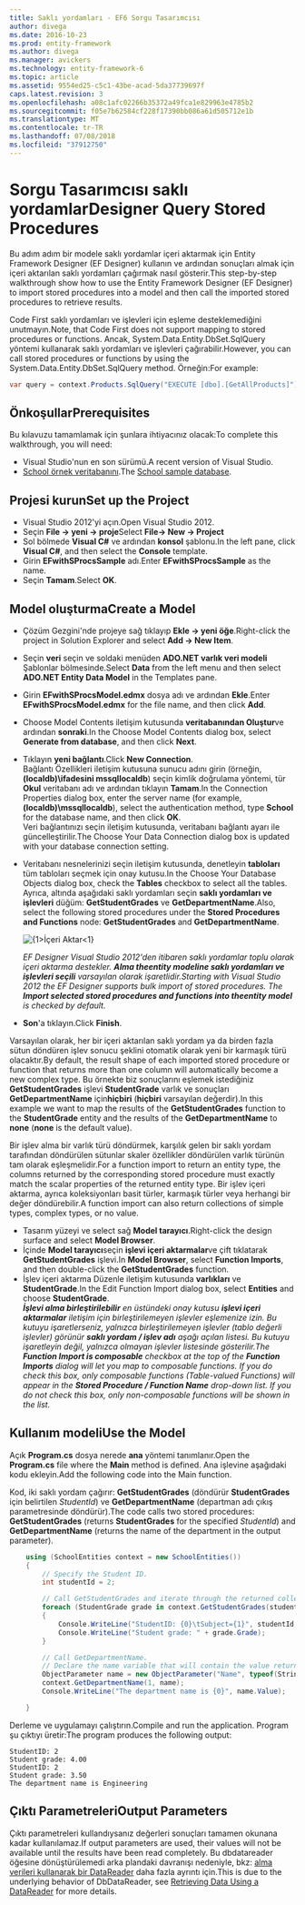```yaml
---
title: Saklı yordamları - EF6 Sorgu Tasarımcısı
author: divega
ms.date: 2016-10-23
ms.prod: entity-framework
ms.author: divega
ms.manager: avickers
ms.technology: entity-framework-6
ms.topic: article
ms.assetid: 9554ed25-c5c1-43be-acad-5da37739697f
caps.latest.revision: 3
ms.openlocfilehash: a08c1afc02266b35372a49fca1e829963e4785b2
ms.sourcegitcommit: f05e7b62584cf228f17390bb086a61d505712e1b
ms.translationtype: MT
ms.contentlocale: tr-TR
ms.lasthandoff: 07/08/2018
ms.locfileid: "37912750"
---
```

# <a name="designer-query-stored-procedures"></a><span data-ttu-id="fd07f-102">Sorgu Tasarımcısı saklı yordamlar</span><span class="sxs-lookup"><span data-stu-id="fd07f-102">Designer Query Stored Procedures</span></span>
<span data-ttu-id="fd07f-103">Bu adım adım bir modele saklı yordamlar içeri aktarmak için Entity Framework Designer (EF Designer) kullanın ve ardından sonuçları almak için içeri aktarılan saklı yordamları çağırmak nasıl gösterir.</span><span class="sxs-lookup"><span data-stu-id="fd07f-103">This step-by-step walkthrough show how to use the Entity Framework Designer (EF Designer) to import stored procedures into a model and then call the imported stored procedures to retrieve results.</span></span> 

<span data-ttu-id="fd07f-104">Code First saklı yordamları ve işlevleri için eşleme desteklemediğini unutmayın.</span><span class="sxs-lookup"><span data-stu-id="fd07f-104">Note, that Code First does not support mapping to stored procedures or functions.</span></span> <span data-ttu-id="fd07f-105">Ancak, System.Data.Entity.DbSet.SqlQuery yöntemi kullanarak saklı yordamları ve işlevleri çağırabilir.</span><span class="sxs-lookup"><span data-stu-id="fd07f-105">However, you can call stored procedures or functions by using the System.Data.Entity.DbSet.SqlQuery method.</span></span> <span data-ttu-id="fd07f-106">Örneğin:</span><span class="sxs-lookup"><span data-stu-id="fd07f-106">For example:</span></span>
``` csharp
var query = context.Products.SqlQuery("EXECUTE [dbo].[GetAllProducts]")`;
```

## <a name="prerequisites"></a><span data-ttu-id="fd07f-107">Önkoşullar</span><span class="sxs-lookup"><span data-stu-id="fd07f-107">Prerequisites</span></span>

<span data-ttu-id="fd07f-108">Bu kılavuzu tamamlamak için şunlara ihtiyacınız olacak:</span><span class="sxs-lookup"><span data-stu-id="fd07f-108">To complete this walkthrough, you will need:</span></span>

- <span data-ttu-id="fd07f-109">Visual Studio'nun en son sürümü.</span><span class="sxs-lookup"><span data-stu-id="fd07f-109">A recent version of Visual Studio.</span></span>
- <span data-ttu-id="fd07f-110">[School örnek veritabanını](~/ef6/resources/school-database.md).</span><span class="sxs-lookup"><span data-stu-id="fd07f-110">The [School sample database](~/ef6/resources/school-database.md).</span></span>

## <a name="set-up-the-project"></a><span data-ttu-id="fd07f-111">Projesi kurun</span><span class="sxs-lookup"><span data-stu-id="fd07f-111">Set up the Project</span></span>

-   <span data-ttu-id="fd07f-112">Visual Studio 2012'yi açın.</span><span class="sxs-lookup"><span data-stu-id="fd07f-112">Open Visual Studio 2012.</span></span>
-   <span data-ttu-id="fd07f-113">Seçin **File -&gt; yeni -&gt; proje**</span><span class="sxs-lookup"><span data-stu-id="fd07f-113">Select **File-&gt; New -&gt; Project**</span></span>
-   <span data-ttu-id="fd07f-114">Sol bölmede **Visual C\#** ve ardından **konsol** şablonu.</span><span class="sxs-lookup"><span data-stu-id="fd07f-114">In the left pane, click **Visual C\#**, and then select the **Console** template.</span></span>
-   <span data-ttu-id="fd07f-115">Girin **EFwithSProcsSample** adı.</span><span class="sxs-lookup"><span data-stu-id="fd07f-115">Enter **EFwithSProcsSample** as the name.</span></span>
-   <span data-ttu-id="fd07f-116">Seçin **Tamam**.</span><span class="sxs-lookup"><span data-stu-id="fd07f-116">Select **OK**.</span></span>

## <a name="create-a-model"></a><span data-ttu-id="fd07f-117">Model oluşturma</span><span class="sxs-lookup"><span data-stu-id="fd07f-117">Create a Model</span></span>

-   <span data-ttu-id="fd07f-118">Çözüm Gezgini'nde projeye sağ tıklayıp **Ekle -&gt; yeni öğe**.</span><span class="sxs-lookup"><span data-stu-id="fd07f-118">Right-click the project in Solution Explorer and select **Add -&gt; New Item**.</span></span>
-   <span data-ttu-id="fd07f-119">Seçin **veri** seçin ve soldaki menüden **ADO.NET varlık veri modeli** Şablonlar bölmesinde.</span><span class="sxs-lookup"><span data-stu-id="fd07f-119">Select **Data** from the left menu and then select **ADO.NET Entity Data Model** in the Templates pane.</span></span>
-   <span data-ttu-id="fd07f-120">Girin **EFwithSProcsModel.edmx** dosya adı ve ardından **Ekle**.</span><span class="sxs-lookup"><span data-stu-id="fd07f-120">Enter **EFwithSProcsModel.edmx** for the file name, and then click **Add**.</span></span>
-   <span data-ttu-id="fd07f-121">Choose Model Contents iletişim kutusunda **veritabanından Oluştur**ve ardından **sonraki**.</span><span class="sxs-lookup"><span data-stu-id="fd07f-121">In the Choose Model Contents dialog box, select **Generate from database**, and then click **Next**.</span></span>
-   <span data-ttu-id="fd07f-122">Tıklayın **yeni bağlantı**.</span><span class="sxs-lookup"><span data-stu-id="fd07f-122">Click **New Connection**.</span></span>  
    <span data-ttu-id="fd07f-123">Bağlantı Özellikleri iletişim kutusuna sunucu adını girin (örneğin, **(localdb)\\ifadesini mssqllocaldb**) seçin kimlik doğrulama yöntemi, tür **Okul** veritabanı adı ve ardından tıklayın **Tamam**.</span><span class="sxs-lookup"><span data-stu-id="fd07f-123">In the Connection Properties dialog box, enter the server name (for example, **(localdb)\\mssqllocaldb**), select the authentication method, type **School** for the database name, and then click **OK**.</span></span>  
    <span data-ttu-id="fd07f-124">Veri bağlantınızı seçin iletişim kutusunda, veritabanı bağlantı ayarı ile güncelleştirilir.</span><span class="sxs-lookup"><span data-stu-id="fd07f-124">The Choose Your Data Connection dialog box is updated with your database connection setting.</span></span>
-   <span data-ttu-id="fd07f-125">Veritabanı nesnelerinizi seçin iletişim kutusunda, denetleyin **tabloları** tüm tabloları seçmek için onay kutusu.</span><span class="sxs-lookup"><span data-stu-id="fd07f-125">In the Choose Your Database Objects dialog box, check the **Tables** checkbox to select all the tables.</span></span>  
    <span data-ttu-id="fd07f-126">Ayrıca, altında aşağıdaki saklı yordamları seçin **saklı yordamları ve işlevleri** düğüm: **GetStudentGrades** ve **GetDepartmentName**.</span><span class="sxs-lookup"><span data-stu-id="fd07f-126">Also, select the following stored procedures under the **Stored Procedures and Functions** node: **GetStudentGrades** and **GetDepartmentName**.</span></span> 

    ![{1&gt;İçeri Aktar&lt;1}](~/ef6/media/import.jpg)

    <span data-ttu-id="fd07f-128">*EF Designer Visual Studio 2012'den itibaren saklı yordamlar toplu olarak içeri aktarma destekler. **Alma theentity modeline saklı yordamları ve işlevleri seçili** varsayılan olarak işaretlidir.*</span><span class="sxs-lookup"><span data-stu-id="fd07f-128">*Starting with Visual Studio 2012 the EF Designer supports bulk import of stored procedures. The **Import selected stored procedures and functions into theentity model** is checked by default.*</span></span>
-   <span data-ttu-id="fd07f-129">**Son**'a tıklayın.</span><span class="sxs-lookup"><span data-stu-id="fd07f-129">Click **Finish**.</span></span>

<span data-ttu-id="fd07f-130">Varsayılan olarak, her bir içeri aktarılan saklı yordam ya da birden fazla sütun döndüren işlev sonucu şeklini otomatik olarak yeni bir karmaşık türü olacaktır.</span><span class="sxs-lookup"><span data-stu-id="fd07f-130">By default, the result shape of each imported stored procedure or function that returns more than one column will automatically become a new complex type.</span></span> <span data-ttu-id="fd07f-131">Bu örnekte biz sonuçlarını eşlemek istediğiniz **GetStudentGrades** işlevi **StudentGrade** varlık ve sonuçları **GetDepartmentName** için**hiçbiri** (**hiçbiri** varsayılan değerdir).</span><span class="sxs-lookup"><span data-stu-id="fd07f-131">In this example we want to map the results of the **GetStudentGrades** function to the **StudentGrade** entity and the results of the **GetDepartmentName** to **none** (**none** is the default value).</span></span>

<span data-ttu-id="fd07f-132">Bir işlev alma bir varlık türü döndürmek, karşılık gelen bir saklı yordam tarafından döndürülen sütunlar skaler özellikler döndürülen varlık türünün tam olarak eşleşmelidir.</span><span class="sxs-lookup"><span data-stu-id="fd07f-132">For a function import to return an entity type, the columns returned by the corresponding stored procedure must exactly match the scalar properties of the returned entity type.</span></span> <span data-ttu-id="fd07f-133">Bir işlev içeri aktarma, ayrıca koleksiyonları basit türler, karmaşık türler veya herhangi bir değer döndürebilir.</span><span class="sxs-lookup"><span data-stu-id="fd07f-133">A function import can also return collections of simple types, complex types, or no value.</span></span>

-   <span data-ttu-id="fd07f-134">Tasarım yüzeyi ve select sağ **Model tarayıcı**.</span><span class="sxs-lookup"><span data-stu-id="fd07f-134">Right-click the design surface and select **Model Browser**.</span></span>
-   <span data-ttu-id="fd07f-135">İçinde **Model tarayıcı**seçin **işlevi içeri aktarmalar**ve çift tıklatarak **GetStudentGrades** işlevi.</span><span class="sxs-lookup"><span data-stu-id="fd07f-135">In **Model Browser**, select **Function Imports**, and then double-click the **GetStudentGrades** function.</span></span>
-   <span data-ttu-id="fd07f-136">İşlev içeri aktarma Düzenle iletişim kutusunda **varlıkları** ve **StudentGrade**.</span><span class="sxs-lookup"><span data-stu-id="fd07f-136">In the Edit Function Import dialog box, select **Entities** and choose **StudentGrade**.</span></span>  
    <span data-ttu-id="fd07f-137">***İşlevi alma birleştirilebilir** en üstündeki onay kutusu **işlevi içeri aktarmalar** iletişim için birleştirilemeyen işlevler eşlemenize izin. Bu kutuyu işaretlerseniz, yalnızca birleştirilemeyen işlevler (tablo değerli işlevler) görünür **saklı yordam / işlev adı** aşağı açılan listesi. Bu kutuyu işaretleyin değil, yalnızca olmayan işlevler listesinde gösterilir.*</span><span class="sxs-lookup"><span data-stu-id="fd07f-137">*The **Function Import is composable** checkbox at the top of the **Function Imports** dialog will let you map to composable functions. If you do check this box, only composable functions (Table-valued Functions) will appear in the **Stored Procedure / Function Name** drop-down list. If you do not check this box, only non-composable functions will be shown in the list.*</span></span>

## <a name="use-the-model"></a><span data-ttu-id="fd07f-138">Kullanım modeli</span><span class="sxs-lookup"><span data-stu-id="fd07f-138">Use the Model</span></span>

<span data-ttu-id="fd07f-139">Açık **Program.cs** dosya nerede **ana** yöntemi tanımlanır.</span><span class="sxs-lookup"><span data-stu-id="fd07f-139">Open the **Program.cs** file where the **Main** method is defined.</span></span> <span data-ttu-id="fd07f-140">Ana işlevine aşağıdaki kodu ekleyin.</span><span class="sxs-lookup"><span data-stu-id="fd07f-140">Add the following code into the Main function.</span></span>

<span data-ttu-id="fd07f-141">Kod, iki saklı yordam çağırır: **GetStudentGrades** (döndürür **StudentGrades** için belirtilen *StudentId*) ve **GetDepartmentName** (departman adı çıkış parametresinde döndürür).</span><span class="sxs-lookup"><span data-stu-id="fd07f-141">The code calls two stored procedures: **GetStudentGrades** (returns **StudentGrades** for the specified *StudentId*) and **GetDepartmentName** (returns the name of the department in the output parameter).</span></span>  

``` csharp
    using (SchoolEntities context = new SchoolEntities())
    {
        // Specify the Student ID.
        int studentId = 2;

        // Call GetStudentGrades and iterate through the returned collection.
        foreach (StudentGrade grade in context.GetStudentGrades(studentId))
        {
            Console.WriteLine("StudentID: {0}\tSubject={1}", studentId, grade.Subject);
            Console.WriteLine("Student grade: " + grade.Grade);
        }

        // Call GetDepartmentName.
        // Declare the name variable that will contain the value returned by the output parameter.
        ObjectParameter name = new ObjectParameter("Name", typeof(String));
        context.GetDepartmentName(1, name);
        Console.WriteLine("The department name is {0}", name.Value);

    }
```

<span data-ttu-id="fd07f-142">Derleme ve uygulamayı çalıştırın.</span><span class="sxs-lookup"><span data-stu-id="fd07f-142">Compile and run the application.</span></span> <span data-ttu-id="fd07f-143">Program şu çıktıyı üretir:</span><span class="sxs-lookup"><span data-stu-id="fd07f-143">The program produces the following output:</span></span>

```
StudentID: 2
Student grade: 4.00
StudentID: 2
Student grade: 3.50
The department name is Engineering
```

<a name="output-parameters"></a><span data-ttu-id="fd07f-144">Çıktı Parametreleri</span><span class="sxs-lookup"><span data-stu-id="fd07f-144">Output Parameters</span></span>
-----------------

<span data-ttu-id="fd07f-145">Çıktı parametreleri kullandıysanız değerleri sonuçları tamamen okunana kadar kullanılamaz.</span><span class="sxs-lookup"><span data-stu-id="fd07f-145">If output parameters are used, their values will not be available until the results have been read completely.</span></span> <span data-ttu-id="fd07f-146">Bu dbdatareader öğesine dönüştürülemedi arka plandaki davranışı nedeniyle, bkz: [alma verileri kullanarak bir DataReader](http://go.microsoft.com/fwlink/?LinkID=398589) daha fazla ayrıntı için.</span><span class="sxs-lookup"><span data-stu-id="fd07f-146">This is due to the underlying behavior of DbDataReader, see [Retrieving Data Using a DataReader](http://go.microsoft.com/fwlink/?LinkID=398589) for more details.</span></span>
